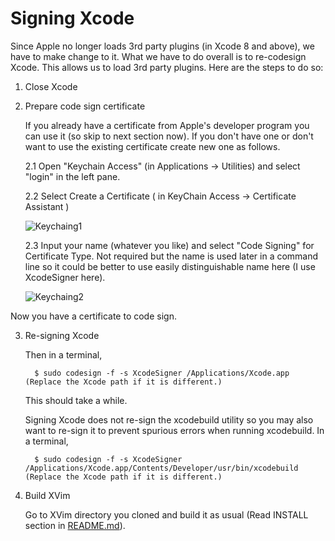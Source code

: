 # Signing Xcode

Since Apple no longer loads 3rd party plugins (in Xcode 8 and above), we have to make change to it. What we have to do overall is to re-codesign Xcode. This allows us to load 3rd party plugins. Here are the steps to do so:

1. Close Xcode
    
2. Prepare code sign certificate
   
   If you already have a certificate from Apple's developer program you can use it (so skip to next section now). If you don't have one or don't want to use the existing certificate create new one as follows.

   2.1 Open "Keychain Access" (in Applications -> Utilities) and select "login" in the left pane.
   
   2.2 Select Create a Certificate ( in KeyChain Access -> Certificate Assistant )
       
   ![Keychaing1](Documents/Images/Keychain1.png)
       
   2.3 Input your name (whatever you like) and select "Code Signing" for Certificate Type.
       Not required but the name is used later in a command line so it could be better to use easily distinguishable name here (I use XcodeSigner here).
       
    ![Keychaing2](Documents/Images/Keychain2.png)
       

  Now you have a certificate to code sign.


3. Re-signing Xcode

   Then in a terminal,

         $ sudo codesign -f -s XcodeSigner /Applications/Xcode.app    (Replace the Xcode path if it is different.)

   This should take a while.

   Signing Xcode does not re-sign the xcodebuild utility so you may also want to re-sign it to prevent spurious errors when running xcodebuild.
   In a terminal,

         $ sudo codesign -f -s XcodeSigner /Applications/Xcode.app/Contents/Developer/usr/bin/xcodebuild    (Replace the Xcode path if it is different.)

   
4. Build XVim

   Go to XVim directory you cloned and build it as usual (Read INSTALL section in [README.md](README.md)).
